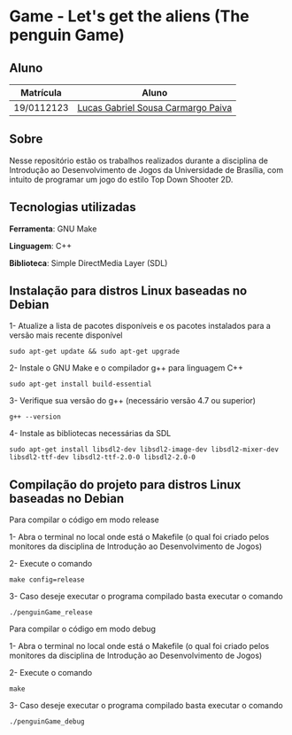 # Game - Let's get the aliens (The penguin Game)

## Aluno

| Matrícula  | Aluno                                                                   |
|------------|-------------------------------------------------------------------------|
| 19/0112123 | [Lucas Gabriel Sousa Carmargo Paiva](https://github.com/lucasgabriel-2) |

## Sobre

Nesse repositório estão os trabalhos realizados durante a disciplina de Introdução ao Desenvolvimento de Jogos da Universidade de Brasília, com intuito de programar um jogo do estilo Top Down Shooter 2D.

## Tecnologias utilizadas 

**Ferramenta**: GNU Make <br/>

**Linguagem**: C++ <br/>

**Biblioteca**: Simple DirectMedia Layer (SDL) <br/>

## Instalação para distros Linux baseadas no Debian

1- Atualize a lista de pacotes disponíveis e os pacotes instalados para a versão mais recente disponível

    sudo apt-get update && sudo apt-get upgrade

2- Instale o GNU Make e o compilador g++ para linguagem C++

    sudo apt-get install build-essential

3- Verifique sua versão do g++ (necessário versão 4.7 ou superior)

    g++ --version

4- Instale as bibliotecas necessárias da SDL

    sudo apt-get install libsdl2-dev libsdl2-image-dev libsdl2-mixer-dev  libsdl2-ttf-dev libsdl2-ttf-2.0-0 libsdl2-2.0-0

## Compilação do projeto para distros Linux baseadas no Debian

Para compilar o código em modo release

1- Abra o terminal no local onde está o Makefile (o qual foi criado pelos monitores da disciplina de Introdução ao Desenvolvimento de Jogos)

2- Execute o comando
    
    make config=release

3- Caso deseje executar o programa compilado basta executar o comando

    ./penguinGame_release

Para compilar o código em modo debug

1- Abra o terminal no local onde está o Makefile (o qual foi criado pelos monitores da disciplina de Introdução ao Desenvolvimento de Jogos)

2- Execute o comando 
    
    make

3- Caso deseje executar o programa compilado basta executar o comando

    ./penguinGame_debug
